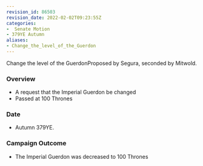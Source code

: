 ```yaml
---
revision_id: 86503
revision_date: 2022-02-02T09:23:55Z
categories:
-  Senate Motion
- 379YE Autumn
aliases:
- Change_the_level_of_the_Guerdon
---
```


Change the level of the GuerdonProposed by Segura, seconded by Mitwold. 

### Overview
* A request that the Imperial Guerdon be changed
* Passed at 100 Thrones

### Date
* Autumn 379YE.

### Campaign Outcome
* The Imperial Guerdon was decreased to 100 Thrones


